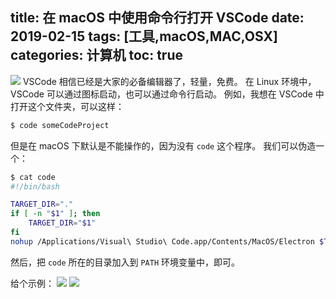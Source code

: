 title: 在 macOS 中使用命令行打开 VSCode
date: 2019-02-15
tags: [工具,macOS,MAC,OSX]
categories: 计算机
toc: true
---

![](https://ws3.sinaimg.cn/large/006tKfTcgy1g07apvz6gfj31660u07h1.jpg)
VSCode 相信已经是大家的必备编辑器了，轻量，免费。
在 Linux 环境中， VSCode 可以通过图标启动，也可以通过命令行启动。
例如，我想在 VSCode 中打开这个文件夹，可以这样：
``` bash
$ code someCodeProject
```

但是在 macOS 下默认是不能操作的，因为没有 `code` 这个程序。
我们可以伪造一个：

``` bash
$ cat code
#!/bin/bash

TARGET_DIR="."
if [ -n "$1" ]; then
	TARGET_DIR="$1"
fi
nohup /Applications/Visual\ Studio\ Code.app/Contents/MacOS/Electron $TARGET_DIR > /dev/null 2>&1 &
```

然后，把 `code` 所在的目录加入到 `PATH` 环境变量中，即可。


给个示例：
![](https://ws1.sinaimg.cn/large/006tKfTcgy1g07arzgl7ij30u604djt7.jpg)
![](https://ws2.sinaimg.cn/large/006tKfTcgy1g07asgll76j30u20mggrj.jpg)


